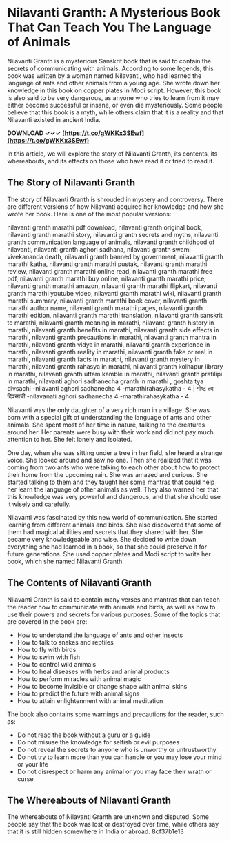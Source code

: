 # Nilavanti Granth: A Mysterious Book That Can Teach You The Language of Animals
 
Nilavanti Granth is a mysterious Sanskrit book that is said to contain the secrets of communicating with animals. According to some legends, this book was written by a woman named Nilavanti, who had learned the language of ants and other animals from a young age. She wrote down her knowledge in this book on copper plates in Modi script. However, this book is also said to be very dangerous, as anyone who tries to learn from it may either become successful or insane, or even die mysteriously. Some people believe that this book is a myth, while others claim that it is a reality and that Nilavanti existed in ancient India.
 
**DOWNLOAD ✓✓✓ [https://t.co/gWKKx3SEwf](https://t.co/gWKKx3SEwf)**


 
In this article, we will explore the story of Nilavanti Granth, its contents, its whereabouts, and its effects on those who have read it or tried to read it.
 
## The Story of Nilavanti Granth
 
The story of Nilavanti Granth is shrouded in mystery and controversy. There are different versions of how Nilavanti acquired her knowledge and how she wrote her book. Here is one of the most popular versions:
 
nilavanti granth marathi pdf download,  nilavanti granth original book,  nilavanti granth marathi story,  nilavanti granth secrets and myths,  nilavanti granth communication language of animals,  nilavanti granth childhood of nilavanti,  nilavanti granth aghori sadhana,  nilavanti granth swami vivekananda death,  nilavanti granth banned by government,  nilavanti granth marathi katha,  nilavanti granth marathi pustak,  nilavanti granth marathi review,  nilavanti granth marathi online read,  nilavanti granth marathi free pdf,  nilavanti granth marathi buy online,  nilavanti granth marathi price,  nilavanti granth marathi amazon,  nilavanti granth marathi flipkart,  nilavanti granth marathi youtube video,  nilavanti granth marathi wiki,  nilavanti granth marathi summary,  nilavanti granth marathi book cover,  nilavanti granth marathi author name,  nilavanti granth marathi pages,  nilavanti granth marathi edition,  nilavanti granth marathi translation,  nilavanti granth sanskrit to marathi,  nilavanti granth meaning in marathi,  nilavanti granth history in marathi,  nilavanti granth benefits in marathi,  nilavanti granth side effects in marathi,  nilavanti granth precautions in marathi,  nilavanti granth mantra in marathi,  nilavanti granth vidya in marathi,  nilavanti granth experience in marathi,  nilavanti granth reality in marathi,  nilavanti granth fake or real in marathi,  nilavanti granth facts in marathi,  nilavanti granth mystery in marathi,  nilavanti granth rahasya in marathi,  nilavanti granth kolhapur library in marathi,  nilavanti granth uttam kamble in marathi,  nilavanti granth pratilipi in marathi,  nilavanti aghori sadhanecha granth in marathi ,  goshta tya divsachi -nilavanti aghori sadhanecha 4 -marathirahasykatha - 4 | गोष्ट त्या दिवसाची -nilavanati aghori sadhanecha 4 -marathirahasykatha - 4
 
Nilavanti was the only daughter of a very rich man in a village. She was born with a special gift of understanding the language of ants and other animals. She spent most of her time in nature, talking to the creatures around her. Her parents were busy with their work and did not pay much attention to her. She felt lonely and isolated.
 
One day, when she was sitting under a tree in her field, she heard a strange voice. She looked around and saw no one. Then she realized that it was coming from two ants who were talking to each other about how to protect their home from the upcoming rain. She was amazed and curious. She started talking to them and they taught her some mantras that could help her learn the language of other animals as well. They also warned her that this knowledge was very powerful and dangerous, and that she should use it wisely and carefully.
 
Nilavanti was fascinated by this new world of communication. She started learning from different animals and birds. She also discovered that some of them had magical abilities and secrets that they shared with her. She became very knowledgeable and wise. She decided to write down everything she had learned in a book, so that she could preserve it for future generations. She used copper plates and Modi script to write her book, which she named Nilavanti Granth.
 
## The Contents of Nilavanti Granth
 
Nilavanti Granth is said to contain many verses and mantras that can teach the reader how to communicate with animals and birds, as well as how to use their powers and secrets for various purposes. Some of the topics that are covered in the book are:
 
- How to understand the language of ants and other insects
- How to talk to snakes and reptiles
- How to fly with birds
- How to swim with fish
- How to control wild animals
- How to heal diseases with herbs and animal products
- How to perform miracles with animal magic
- How to become invisible or change shape with animal skins
- How to predict the future with animal signs
- How to attain enlightenment with animal meditation

The book also contains some warnings and precautions for the reader, such as:

- Do not read the book without a guru or a guide
- Do not misuse the knowledge for selfish or evil purposes
- Do not reveal the secrets to anyone who is unworthy or untrustworthy
- Do not try to learn more than you can handle or you may lose your mind or your life
- Do not disrespect or harm any animal or you may face their wrath or curse

## The Whereabouts of Nilavanti Granth
 
The whereabouts of Nilavanti Granth are unknown and disputed. Some people say that the book was lost or destroyed over time, while others say that it is still hidden somewhere in India or abroad.
 8cf37b1e13
 
